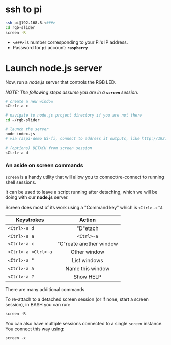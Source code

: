 # ssh to pi

```bash
ssh pi@192.168.8.<###>
cd rgb-slider
screen -R
```

 - `<###>` is number corresponding to your Pi's IP address.  
 - Password for `pi` account: **`raspberry`**

# Launch node.js server

Now, run a *node.js* server that controls the RGB LED.

*NOTE: The following steps assume you are in a **`screen`** session.*

```bash
# create a new window
<Ctrl>-a c

# navigate to node.js project directory if you are not there
cd ~/rgb-slider

# launch the server
node index.js
# via raspi-demo Wi-fi, connect to address it outputs, like http://192.168.8.101:3000

# (options) DETACH from screen session
<Ctrl>-a d
```


### An aside on screen commands
`screen` is a handy utility that will allow you to connect/re-connect to running shell sessions.  

It can be used to leave a script running after detaching, which we will be doing with our **node.js** server.

Screen does most of its work using a "Command key" which is `<Ctrl>-a` `^A`

Keystrokes          | Action
------------------- | :---------------------:
`<Ctrl>-a d`        | "D"etach
`<Ctrl>-a a`        | `<Ctrl>-a`
`<Ctrl>-a c`        | "C"reate another window
`<Ctrl>-a <Ctrl>-a` | Other window
`<Ctrl>-a "`        | List windows
`<Ctrl>-a A`        | Name this window
`<Ctrl>-a ?`        | Show HELP

There are many additional commands

To re-attach to a detached screen session (or if none, start a screen session), in BASH you can run:

```
screen -R
```

You can also have multiple sessions connected to a single `screen` instance.  You connect this way using:

```
screen -x
```
